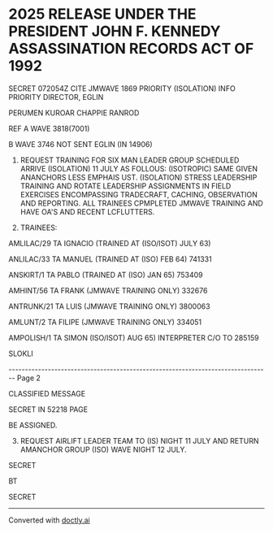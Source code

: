 # 2025 RELEASE UNDER THE PRESIDENT JOHN F. KENNEDY ASSASSINATION RECORDS ACT OF 1992

SECRET 072054Z CITE JMWAVE 1869
PRIORITY (ISOLATION) INFO PRIORITY DIRECTOR, EGLIN

PERUMEN KUROAR CHAPPIE RANROD

REF A WAVE 3818(7001)

B WAVE 3746 NOT SENT EGLIN (IN 14906)

1. REQUEST TRAINING FOR SIX MAN LEADER GROUP SCHEDULED
   ARRIVE (ISOLATION) 11 JULY AS FOLLOUS: (ISOTROPIC) SAME GIVEN
   ANANCHORS LESS EMPHAIS UST. (ISOLATION) STRESS LEADERSHIP TRAINING
   AND ROTATE LEADERSHIP ASSIGNMENTS IN FIELD EXERCISES ENCOMPASSING
   TRADECRAFT, CACHING, OBSERVATION AND REPORTING. ALL TRAINEES
   CPMPLETED JMWAVE TRAINING AND HAVE OA'S AND RECENT LCFLUTTERS.

2. TRAINEES:

AMLILAC/29 TA IGNACIO (TRAINED AT (ISO/ISOT) JULY 63)

ANLILAC/33 TA MANUEL (TRAINED AT (ISO) FEB 64) 741331

ANSKIRT/1 TA PABLO (TRAINED AT (ISO) JAN 65) 753409

AMHINT/56 TA FRANK (JMWAVE TRAINING ONLY) 332676

ANTRUNK/21 TA LUIS (JMWAVE TRAINING ONLY) 3800063

AMLUNT/2 TA FILIPE (JMWAVE TRAINING ONLY) 334051

AMPOLISH/1 TA SIMON (ISO/ISOT) AUG 65) INTERPRETER C/O TO 285159

SLOKLI


-------------------------------------------------------------------------------- Page 2

CLASSIFIED MESSAGE

SECRET IN 52218 PAGE

BE ASSIGNED.

3. REQUEST AIRLIFT LEADER TEAM TO (IS) NIGHT 11 JULY AND RETURN AMANCHOR GROUP (ISO) WAVE NIGHT 12 JULY.

SECRET

BT

SECRET


---
Converted with [doctly.ai](https://doctly.ai)